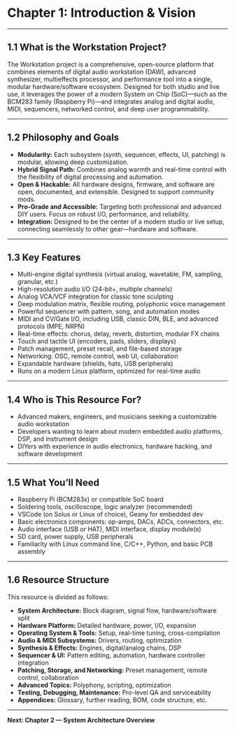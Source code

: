 # Chapter 1: Introduction & Vision

---

## 1.1 What is the Workstation Project?

The Workstation project is a comprehensive, open-source platform that combines elements of digital audio workstation (DAW), advanced synthesizer, multieffects processor, and performance tool into a single, modular hardware/software ecosystem. Designed for both studio and live use, it leverages the power of a modern System on Chip (SoC)—such as the BCM283 family (Raspberry Pi)—and integrates analog and digital audio, MIDI, sequencers, networked control, and deep user programmability.

---

## 1.2 Philosophy and Goals

- **Modularity:** Each subsystem (synth, sequencer, effects, UI, patching) is modular, allowing deep customization.
- **Hybrid Signal Path:** Combines analog warmth and real-time control with the flexibility of digital processing and automation.
- **Open & Hackable:** All hardware designs, firmware, and software are open, documented, and extensible. Designed to support community mods.
- **Pro-Grade and Accessible:** Targeting both professional and advanced DIY users. Focus on robust I/O, performance, and reliability.
- **Integration:** Designed to be the center of a modern studio or live setup, connecting seamlessly to other gear—hardware and software.

---

## 1.3 Key Features

- Multi-engine digital synthesis (virtual analog, wavetable, FM, sampling, granular, etc.)
- High-resolution audio I/O (24-bit+, multiple channels)
- Analog VCA/VCF integration for classic tone sculpting
- Deep modulation matrix, flexible routing, polyphonic voice management
- Powerful sequencer with pattern, song, and automation modes
- MIDI and CV/Gate I/O, including USB, classic DIN, BLE, and advanced protocols (MPE, NRPN)
- Real-time effects: chorus, delay, reverb, distortion, modular FX chains
- Touch and tactile UI (encoders, pads, sliders, displays)
- Patch management, preset recall, and file-based storage
- Networking: OSC, remote control, web UI, collaboration
- Expandable hardware (shields, hats, USB peripherals)
- Runs on a modern Linux platform, optimized for real-time audio

---

## 1.4 Who is This Resource For?

- Advanced makers, engineers, and musicians seeking a customizable audio workstation
- Developers wanting to learn about modern embedded audio platforms, DSP, and instrument design
- DIYers with experience in audio electronics, hardware hacking, and software development

---

## 1.5 What You’ll Need

- Raspberry Pi (BCM283x) or compatible SoC board
- Soldering tools, oscilloscope, logic analyzer (recommended)
- VSCode (on Solus or Linux of choice), Geany for embedded dev
- Basic electronics components: op-amps, DACs, ADCs, connectors, etc.
- Audio interface (USB or HAT), MIDI interface, display module(s)
- SD card, power supply, USB peripherals
- Familiarity with Linux command line, C/C++, Python, and basic PCB assembly

---

## 1.6 Resource Structure

This resource is divided as follows:

- **System Architecture:** Block diagram, signal flow, hardware/software split
- **Hardware Platform:** Detailed hardware, power, I/O, expansion
- **Operating System & Tools:** Setup, real-time tuning, cross-compilation
- **Audio & MIDI Subsystems:** Drivers, routing, optimization
- **Synthesis & Effects:** Engines, digital/analog chains, DSP
- **Sequencer & UI:** Pattern editing, automation, hardware controller integration
- **Patching, Storage, and Networking:** Preset management, remote control, collaboration
- **Advanced Topics:** Polyphony, scripting, optimization
- **Testing, Debugging, Maintenance:** Pro-level QA and serviceability
- **Appendices:** Glossary, further reading, BOM, code structure, etc.

---

**Next: Chapter 2 — System Architecture Overview**